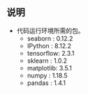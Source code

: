 ## 说明
* 代码运行环境所需的包。
  * seaborn   : 0.12.2
  * IPython   : 8.12.2
  * tensorflow: 2.3.1
  * sklearn   : 1.0.2
  * matplotlib: 3.5.1
  * numpy     : 1.18.5
  * pandas    : 1.4.1
